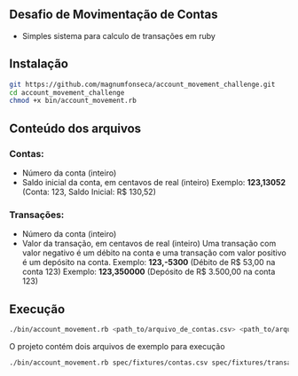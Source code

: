 ## Desafio de Movimentação de Contas

-   Simples sistema para calculo de transações em ruby


## Instalação
```bash
git https://github.com/magnumfonseca/account_movement_challenge.git
cd account_movement_challenge
chmod +x bin/account_movement.rb
```

## Conteúdo dos arquivos

### Contas:

-   Número da conta (inteiro)
-   Saldo inicial da conta, em centavos de real (inteiro) Exemplo:  **123,13052**  (Conta: 123, Saldo Inicial: R$ 130,52)

### Transações:

-   Número da conta (inteiro)
-   Valor da transação, em centavos de real (inteiro) Uma transação com valor negativo é um débito na conta e uma transação com valor positivo é um depósito na conta. Exemplo:  **123,-5300**  (Débito de R$ 53,00 na conta 123) Exemplo:  **123,350000**  (Depósito de R$ 3.500,00 na conta 123)

## Execução
```bash
./bin/account_movement.rb <path_to/arquivo_de_contas.csv> <path_to/arquivo_de_transacoes.csv>
```
O projeto contém dois arquivos de exemplo para execução
```bash
./bin/account_movement.rb spec/fixtures/contas.csv spec/fixtures/transacoes.csv
```
